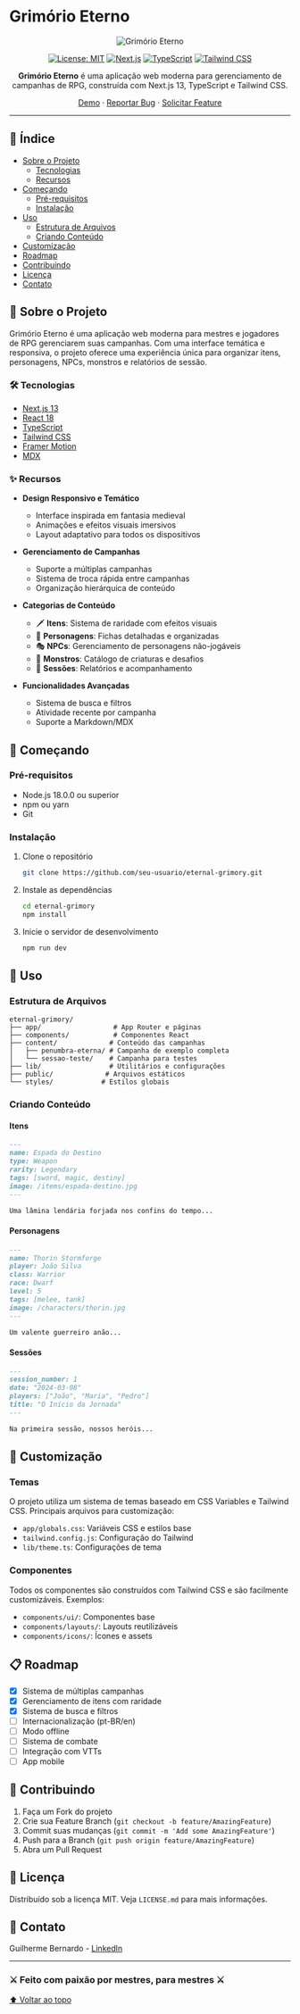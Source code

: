 # Grimório Eterno

<div align="center">

![Grimório Eterno](./public/preview.png)

[![License: MIT](https://img.shields.io/badge/License-MIT-gold.svg)](https://opensource.org/licenses/MIT)
[![Next.js](https://img.shields.io/badge/Next.js-13.5-black)](https://nextjs.org/)
[![TypeScript](https://img.shields.io/badge/TypeScript-5.0-blue)](https://www.typescriptlang.org/)
[![Tailwind CSS](https://img.shields.io/badge/Tailwind-3.0-38B2AC)](https://tailwindcss.com)

**Grimório Eterno** é uma aplicação web moderna para gerenciamento de campanhas de RPG, construída com Next.js 13, TypeScript e Tailwind CSS.

[Demo](https://grimorio-eterno.vercel.app) · [Reportar Bug](https://github.com/seu-usuario/eternal-grimory/issues) · [Solicitar Feature](https://github.com/seu-usuario/eternal-grimory/issues)

</div>

---

## 📑 Índice

- [Sobre o Projeto](#-sobre-o-projeto)
  - [Tecnologias](#-tecnologias)
  - [Recursos](#-recursos)
- [Começando](#-começando)
  - [Pré-requisitos](#pré-requisitos)
  - [Instalação](#instalação)
- [Uso](#-uso)
  - [Estrutura de Arquivos](#estrutura-de-arquivos)
  - [Criando Conteúdo](#criando-conteúdo)
- [Customização](#-customização)
- [Roadmap](#-roadmap)
- [Contribuindo](#-contribuindo)
- [Licença](#-licença)
- [Contato](#-contato)

## 🎯 Sobre o Projeto

Grimório Eterno é uma aplicação web moderna para mestres e jogadores de RPG gerenciarem suas campanhas. Com uma interface temática e responsiva, o projeto oferece uma experiência única para organizar itens, personagens, NPCs, monstros e relatórios de sessão.

### 🛠 Tecnologias

- [Next.js 13](https://nextjs.org/)
- [React 18](https://reactjs.org/)
- [TypeScript](https://www.typescriptlang.org/)
- [Tailwind CSS](https://tailwindcss.com/)
- [Framer Motion](https://www.framer.com/motion/)
- [MDX](https://mdxjs.com/)

### ✨ Recursos

- **Design Responsivo e Temático**
  - Interface inspirada em fantasia medieval
  - Animações e efeitos visuais imersivos
  - Layout adaptativo para todos os dispositivos

- **Gerenciamento de Campanhas**
  - Suporte a múltiplas campanhas
  - Sistema de troca rápida entre campanhas
  - Organização hierárquica de conteúdo

- **Categorias de Conteúdo**
  - 🗡️ **Itens**: Sistema de raridade com efeitos visuais
  - 👥 **Personagens**: Fichas detalhadas e organizadas
  - 🎭 **NPCs**: Gerenciamento de personagens não-jogáveis
  - 👾 **Monstros**: Catálogo de criaturas e desafios
  - 📜 **Sessões**: Relatórios e acompanhamento

- **Funcionalidades Avançadas**
  - Sistema de busca e filtros
  - Atividade recente por campanha
  - Suporte a Markdown/MDX

## 🚀 Começando

### Pré-requisitos

- Node.js 18.0.0 ou superior
- npm ou yarn
- Git

### Instalação

1. Clone o repositório

   ```sh
   git clone https://github.com/seu-usuario/eternal-grimory.git
   ```

2. Instale as dependências

   ```sh
   cd eternal-grimory
   npm install
   ```

3. Inicie o servidor de desenvolvimento

   ```sh
   npm run dev
   ```

## 📖 Uso

### Estrutura de Arquivos

```readme
eternal-grimory/
├── app/                  # App Router e páginas
├── components/           # Componentes React
├── content/             # Conteúdo das campanhas
│   ├── penumbra-eterna/ # Campanha de exemplo completa
│   └── sessao-teste/    # Campanha para testes
├── lib/                 # Utilitários e configurações
├── public/             # Arquivos estáticos
└── styles/            # Estilos globais
```

### Criando Conteúdo

#### Itens

```markdown
---
name: Espada do Destino
type: Weapon
rarity: Legendary
tags: [sword, magic, destiny]
image: /items/espada-destino.jpg
---

Uma lâmina lendária forjada nos confins do tempo...
```

#### Personagens

```markdown
---
name: Thorin Stormforge
player: João Silva
class: Warrior
race: Dwarf
level: 5
tags: [melee, tank]
image: /characters/thorin.jpg
---

Um valente guerreiro anão...
```

#### Sessões

```markdown
---
session_number: 1
date: "2024-03-08"
players: ["João", "Maria", "Pedro"]
title: "O Início da Jornada"
---

Na primeira sessão, nossos heróis...
```

## 🎨 Customização

### Temas

O projeto utiliza um sistema de temas baseado em CSS Variables e Tailwind CSS. Principais arquivos para customização:

- `app/globals.css`: Variáveis CSS e estilos base
- `tailwind.config.js`: Configuração do Tailwind
- `lib/theme.ts`: Configurações de tema

### Componentes

Todos os componentes são construídos com Tailwind CSS e são facilmente customizáveis. Exemplos:

- `components/ui/`: Componentes base
- `components/layouts/`: Layouts reutilizáveis
- `components/icons/`: Ícones e assets

## 📋 Roadmap

- [x] Sistema de múltiplas campanhas
- [x] Gerenciamento de itens com raridade
- [x] Sistema de busca e filtros
- [ ] Internacionalização (pt-BR/en)
- [ ] Modo offline
- [ ] Sistema de combate
- [ ] Integração com VTTs
- [ ] App mobile

## 🤝 Contribuindo

1. Faça um Fork do projeto
2. Crie sua Feature Branch (`git checkout -b feature/AmazingFeature`)
3. Commit suas mudanças (`git commit -m 'Add some AmazingFeature'`)
4. Push para a Branch (`git push origin feature/AmazingFeature`)
5. Abra um Pull Request

## 📄 Licença

Distribuído sob a licença MIT. Veja `LICENSE.md` para mais informações.

## 📧 Contato

Guilherme Bernardo - [Linkedln](https://www.linkedin.com/in/guilhermebernardosilva/)

---

### ⚔️ Feito com paixão por mestres, para mestres ⚔️

[⬆ Voltar ao topo](#grimório-eterno)
